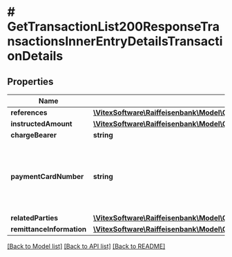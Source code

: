 # # GetTransactionList200ResponseTransactionsInnerEntryDetailsTransactionDetails

## Properties

Name | Type | Description | Notes
------------ | ------------- | ------------- | -------------
**references** | [**\VitexSoftware\Raiffeisenbank\Model\GetTransactionList200ResponseTransactionsInnerEntryDetailsTransactionDetailsReferences**](GetTransactionList200ResponseTransactionsInnerEntryDetailsTransactionDetailsReferences.md) |  | [optional]
**instructedAmount** | [**\VitexSoftware\Raiffeisenbank\Model\GetTransactionList200ResponseTransactionsInnerEntryDetailsTransactionDetailsInstructedAmount**](GetTransactionList200ResponseTransactionsInnerEntryDetailsTransactionDetailsInstructedAmount.md) |  | [optional]
**chargeBearer** | **string** |  | [optional]
**paymentCardNumber** | **string** | Masked payment card number, if the transaction is related to debit card. | [optional]
**relatedParties** | [**\VitexSoftware\Raiffeisenbank\Model\GetTransactionList200ResponseTransactionsInnerEntryDetailsTransactionDetailsRelatedParties**](GetTransactionList200ResponseTransactionsInnerEntryDetailsTransactionDetailsRelatedParties.md) |  | [optional]
**remittanceInformation** | [**\VitexSoftware\Raiffeisenbank\Model\GetTransactionList200ResponseTransactionsInnerEntryDetailsTransactionDetailsRemittanceInformation**](GetTransactionList200ResponseTransactionsInnerEntryDetailsTransactionDetailsRemittanceInformation.md) |  | [optional]

[[Back to Model list]](../../README.md#models) [[Back to API list]](../../README.md#endpoints) [[Back to README]](../../README.md)
